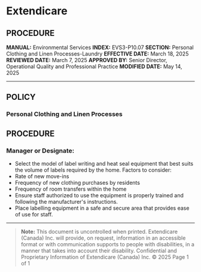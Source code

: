 # Extendicare

## PROCEDURE

**MANUAL:** Environmental Services
**INDEX:** EVS3-P10.07
**SECTION:** Personal Clothing and Linen Processes-Laundry
**EFFECTIVE DATE:** March 18, 2025
**REVIEWED DATE:** March 7, 2025
**APPROVED BY:** Senior Director, Operational Quality and Professional Practice
**MODIFIED DATE:** May 14, 2025

----

## POLICY

### Personal Clothing and Linen Processes

## PROCEDURE

### Manager or Designate:

- Select the model of label writing and heat seal equipment that best suits the volume of labels required by the home. Factors to consider:
- Rate of new move-ins
- Frequency of new clothing purchases by residents
- Frequency of room transfers within the home
- Ensure staff authorized to use the equipment is properly trained and following the manufacturer's instructions.
- Place labelling equipment in a safe and secure area that provides ease of use for staff.

----

> **Note:** This document is uncontrolled when printed.
> Extendicare (Canada) Inc. will provide, on request, information in an accessible format or with communication supports to people with disabilities, in a manner that takes into account their disability. Confidential and Proprietary Information of Extendicare (Canada) Inc. © 2025
> Page 1 of 1